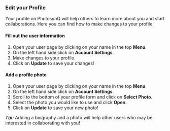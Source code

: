 ### Edit your Profile

Your profile on PhotosynQ will help others to learn more about you and start collaborations. Here you can find how to make changes to your profile.

#### Fill out the user information

1. Open your user page by clicking on your name in the top **Menu**.
2. On the left hand side click on **Account Settings**.
3. Make changes to your profile.
4. Click on **Update** to save your changes!

#### Add a profile photo

1. Open your user page by clicking on your name in the top **Menu**.
2. On the left hand side click on **Account Settings**.
3. Scroll to the bottom of your profile form and click on **Select Photo**.
4. Select the photo you would like to use and click **Open**.
5. Click on **Update** to save your new photo!

***Tip:*** Adding a biography and a photo will help other users who may be interested in collaborating with you!
